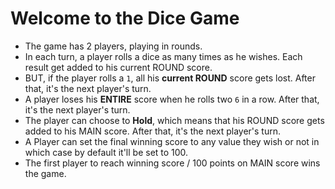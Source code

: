 # Welcome to the Dice Game
- The game has 2 players, playing in rounds.
- In each turn, a player rolls a dice as many times as he wishes. Each result get added to his current ROUND score.
- BUT, if the player rolls a `1`, all his **current ROUND** score gets lost. After that, it's the next player's turn.
- A player loses his **ENTIRE** score when he rolls two `6` in a row. After that, it's the next player's turn. 
- The player can choose to **Hold**, which means that his ROUND score gets added to his MAIN score. After that, it's the next player's turn.
- A Player can set the final winning score to any value they wish or not in which case by default it'll be set to 100. 
- The first player to reach winning score / 100 points on MAIN score wins the game.